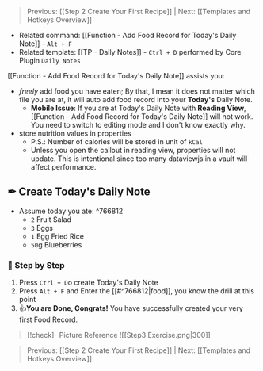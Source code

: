 >Previous: [[Step 2 Create Your First Recipe]] | Next: [[Templates and Hotkeys Overview]]
- Related command: [[Function - Add Food Record for Today's Daily Note]] - `Alt + F`
- Related template: [[TP - Daily Notes]] - `Ctrl + D` performed by Core Plugin `Daily Notes`

[[Function - Add Food Record for Today's Daily Note]] assists you:
- *freely* add food you have eaten; By that, I mean it does not matter which file you are at, it will auto add food record into your **Today's** Daily Note.
	- **Mobile Issue**: If you are at Today's Daily Note with **Reading View**, [[Function - Add Food Record for Today's Daily Note]] will not work. You need to switch to editing mode and I don't know exactly why.
- store nutrition values in properties
	- P.S.: Number of calories will be stored in unit of `kCal` 
	- Unless you open the callout in reading view, properties will not update. This is intentional since too many dataviewjs in a vault will affect performance.

## ✒ Create Today's Daily Note
- Assume today you ate: ^766812
	- `2` Fruit Salad
	- `3` Eggs
	- `1` Egg Fried Rice
	- `50`g Blueberries
### 🌟 Step by Step

1. Press `Ctrl + D`o create Today's Daily Note
2. Press `Alt + F` and Enter the [[#^766812|food]], you know the drill at this point
3. 👍**You are Done, Congrats!** You have successfully created your very first Food Record.

>[!check]- Picture Reference
>![[Step3 Exercise.png|300]]

>Previous: [[Step 2 Create Your First Recipe]] | Next: [[Templates and Hotkeys Overview]]